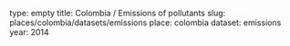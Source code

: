 type: empty
title: Colombia / Emissions of pollutants
slug: places/colombia/datasets/emissions
place: colombia
dataset: emissions
year: 2014
